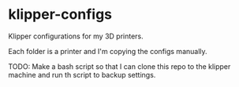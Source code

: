 # klipper-configs
Klipper configurations for my 3D printers.

Each folder is a printer and I'm copying the configs manually.

TODO: Make a bash script so that I can clone this repo to the klipper machine and run th script to backup settings.